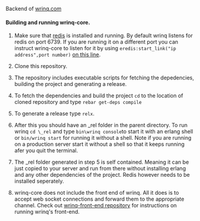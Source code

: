 Backend of [wrinq.com](http://www.wrinq.com/)


#### Building and running wrinq-core.

1. Make sure that [redis](http://redis.io/) is installed and running. By default wrinq listens for redis on port 6739. If you are running it on a different port you can instruct wrinq-core to listen for it by using `eredis:start_link("ip address",port number)` [on this line](https://github.com/brickcap/wrinq-core/blob/master/src/wrinq_app.erl#L9). 

2. Clone this repository.
3. The repository includes executable scripts for fetching the depedencies, building the project and generating a release.
4. To fetch the dependencies and build the project `cd` to the location of cloned repository and type `rebar get-deps compile`
5. To generate a release type `relx`.
6. After this you should have an _rel folder in the parent directory. To run wrinq `cd \_rel` and type `bin\wrinq console`to start it with an erlang shell or `bin/wrinq start` for running it without a shell. Note if you are running on a production server start it without a shell so that it keeps running afer you quit the terminal.

7. The _rel folder generated in step 5 is self contained. Meaning it can be just copied to your server and run from there without installing erlang and any other dependencies of the project. Redis however needs to be installed seperately.   

8. wrinq-core does not include the front end of wrinq. All it does is to accept web socket connections and forward them to the appropriate channel. Check out [wrinq-front-end repository](https://github.com/brickcap/wrinq-front-end) for instructions on running wrinq's front-end.      